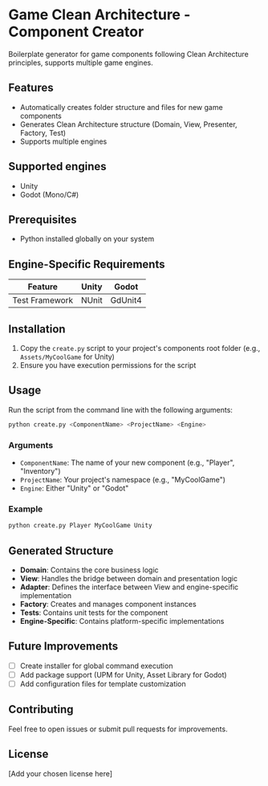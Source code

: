 # Game Clean Architecture - Component Creator

Boilerplate generator for game components following Clean Architecture principles, supports multiple game engines.

## Features

- Automatically creates folder structure and files for new game components
- Generates Clean Architecture structure (Domain, View, Presenter, Factory, Test)
- Supports multiple engines

## Supported engines

- Unity
- Godot (Mono/C#)

## Prerequisites

- Python installed globally on your system

## Engine-Specific Requirements

| Feature | Unity | Godot |
|---------|-------|-------|
| Test Framework | NUnit | GdUnit4 |

## Installation

1. Copy the `create.py` script to your project's components root folder (e.g., `Assets/MyCoolGame` for Unity)
2. Ensure you have execution permissions for the script

## Usage

Run the script from the command line with the following arguments:

```bash
python create.py <ComponentName> <ProjectName> <Engine>
```

### Arguments

- `ComponentName`: The name of your new component (e.g., "Player", "Inventory")
- `ProjectName`: Your project's namespace (e.g., "MyCoolGame")
- `Engine`: Either "Unity" or "Godot"

### Example

```bash
python create.py Player MyCoolGame Unity
```

## Generated Structure

- **Domain**: Contains the core business logic
- **View**: Handles the bridge between domain and presentation logic
- **Adapter**: Defines the interface between View and engine-specific implementation
- **Factory**: Creates and manages component instances
- **Tests**: Contains unit tests for the component
- **Engine-Specific**: Contains platform-specific implementations

## Future Improvements

- [ ] Create installer for global command execution
- [ ] Add package support (UPM for Unity, Asset Library for Godot)
- [ ] Add configuration files for template customization

## Contributing

Feel free to open issues or submit pull requests for improvements.

## License

[Add your chosen license here]